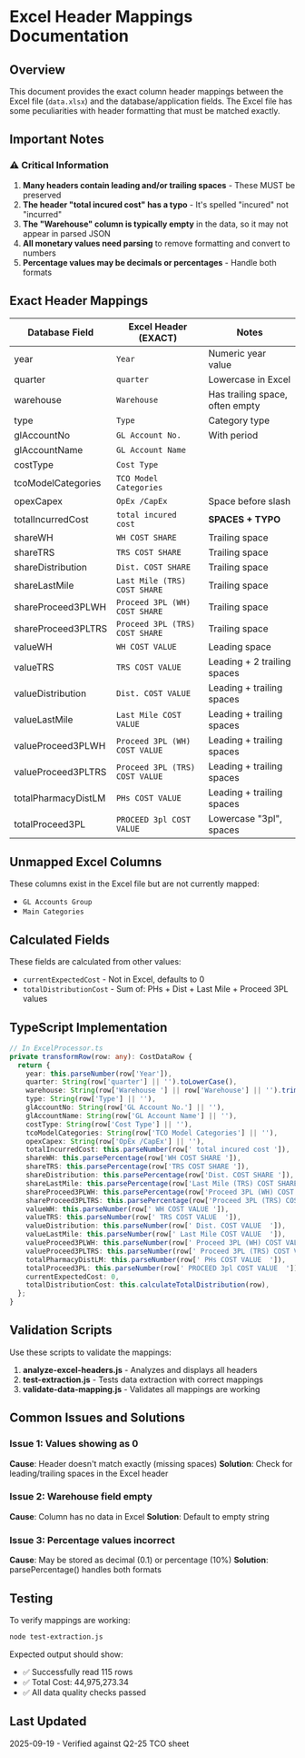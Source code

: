 # Excel Header Mappings Documentation

## Overview
This document provides the exact column header mappings between the Excel file (`data.xlsx`) and the database/application fields. The Excel file has some peculiarities with header formatting that must be matched exactly.

## Important Notes

### ⚠️ Critical Information
1. **Many headers contain leading and/or trailing spaces** - These MUST be preserved
2. **The header "total incured cost" has a typo** - It's spelled "incured" not "incurred"
3. **The "Warehouse" column is typically empty** in the data, so it may not appear in parsed JSON
4. **All monetary values need parsing** to remove formatting and convert to numbers
5. **Percentage values may be decimals or percentages** - Handle both formats

## Exact Header Mappings

| Database Field | Excel Header (EXACT) | Notes |
|---------------|---------------------|-------|
| year | `Year` | Numeric year value |
| quarter | `quarter` | Lowercase in Excel |
| warehouse | `Warehouse ` | Has trailing space, often empty |
| type | `Type` | Category type |
| glAccountNo | `GL Account No.` | With period |
| glAccountName | `GL Account Name` | |
| costType | `Cost Type` | |
| tcoModelCategories | `TCO Model Categories` | |
| opexCapex | `OpEx /CapEx` | Space before slash |
| totalIncurredCost | ` total incured cost ` | **SPACES + TYPO** |
| shareWH | `WH COST SHARE ` | Trailing space |
| shareTRS | `TRS COST SHARE ` | Trailing space |
| shareDistribution | `Dist. COST SHARE ` | Trailing space |
| shareLastMile | `Last Mile (TRS) COST SHARE ` | Trailing space |
| shareProceed3PLWH | `Proceed 3PL (WH) COST SHARE ` | Trailing space |
| shareProceed3PLTRS | `Proceed 3PL (TRS) COST SHARE ` | Trailing space |
| valueWH | ` WH COST VALUE ` | Leading space |
| valueTRS | ` TRS COST VALUE  ` | Leading + 2 trailing spaces |
| valueDistribution | ` Dist. COST VALUE  ` | Leading + trailing spaces |
| valueLastMile | ` Last Mile COST VALUE  ` | Leading + trailing spaces |
| valueProceed3PLWH | ` Proceed 3PL (WH) COST VALUE  ` | Leading + trailing spaces |
| valueProceed3PLTRS | ` Proceed 3PL (TRS) COST VALUE  ` | Leading + trailing spaces |
| totalPharmacyDistLM | ` PHs COST VALUE  ` | Leading + trailing spaces |
| totalProceed3PL | ` PROCEED 3pl COST VALUE  ` | Lowercase "3pl", spaces |

## Unmapped Excel Columns
These columns exist in the Excel file but are not currently mapped:
- `GL Accounts Group`
- `Main Categories`

## Calculated Fields
These fields are calculated from other values:
- `currentExpectedCost` - Not in Excel, defaults to 0
- `totalDistributionCost` - Sum of: PHs + Dist + Last Mile + Proceed 3PL values

## TypeScript Implementation

```typescript
// In ExcelProcessor.ts
private transformRow(row: any): CostDataRow {
  return {
    year: this.parseNumber(row['Year']),
    quarter: String(row['quarter'] || '').toLowerCase(),
    warehouse: String(row['Warehouse '] || row['Warehouse'] || '').trim(),
    type: String(row['Type'] || ''),
    glAccountNo: String(row['GL Account No.'] || ''),
    glAccountName: String(row['GL Account Name'] || ''),
    costType: String(row['Cost Type'] || ''),
    tcoModelCategories: String(row['TCO Model Categories'] || ''),
    opexCapex: String(row['OpEx /CapEx'] || ''),
    totalIncurredCost: this.parseNumber(row[' total incured cost ']),
    shareWH: this.parsePercentage(row['WH COST SHARE ']),
    shareTRS: this.parsePercentage(row['TRS COST SHARE ']),
    shareDistribution: this.parsePercentage(row['Dist. COST SHARE ']),
    shareLastMile: this.parsePercentage(row['Last Mile (TRS) COST SHARE ']),
    shareProceed3PLWH: this.parsePercentage(row['Proceed 3PL (WH) COST SHARE ']),
    shareProceed3PLTRS: this.parsePercentage(row['Proceed 3PL (TRS) COST SHARE ']),
    valueWH: this.parseNumber(row[' WH COST VALUE ']),
    valueTRS: this.parseNumber(row[' TRS COST VALUE  ']),
    valueDistribution: this.parseNumber(row[' Dist. COST VALUE  ']),
    valueLastMile: this.parseNumber(row[' Last Mile COST VALUE  ']),
    valueProceed3PLWH: this.parseNumber(row[' Proceed 3PL (WH) COST VALUE  ']),
    valueProceed3PLTRS: this.parseNumber(row[' Proceed 3PL (TRS) COST VALUE  ']),
    totalPharmacyDistLM: this.parseNumber(row[' PHs COST VALUE  ']),
    totalProceed3PL: this.parseNumber(row[' PROCEED 3pl COST VALUE  ']),
    currentExpectedCost: 0,
    totalDistributionCost: this.calculateTotalDistribution(row),
  };
}
```

## Validation Scripts

Use these scripts to validate the mappings:

1. **analyze-excel-headers.js** - Analyzes and displays all headers
2. **test-extraction.js** - Tests data extraction with correct mappings
3. **validate-data-mapping.js** - Validates all mappings are working

## Common Issues and Solutions

### Issue 1: Values showing as 0
**Cause**: Header doesn't match exactly (missing spaces)
**Solution**: Check for leading/trailing spaces in the Excel header

### Issue 2: Warehouse field empty
**Cause**: Column has no data in Excel
**Solution**: Default to empty string

### Issue 3: Percentage values incorrect
**Cause**: May be stored as decimal (0.1) or percentage (10%)
**Solution**: parsePercentage() handles both formats

## Testing

To verify mappings are working:
```bash
node test-extraction.js
```

Expected output should show:
- ✅ Successfully read 115 rows
- ✅ Total Cost: 44,975,273.34
- ✅ All data quality checks passed

## Last Updated
2025-09-19 - Verified against Q2-25 TCO sheet